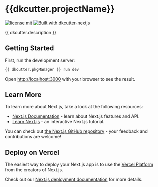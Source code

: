 # {{dkcutter.projectName}}

[![license mit](https://img.shields.io/badge/licence-MIT-7c3aed)](/LICENSE)
[![Built with dkcutter-nextjs](https://img.shields.io/badge/built%20with-DKCutter%20NextJs-7c3aed.svg)](https://github.com/ncontiero/dkcutter-nextjs)

{{ dkcutter.description }}

## Getting Started

First, run the development server:

```bash
{{ dkcutter.pkgManager }} run dev
```

Open [http://localhost:3000](http://localhost:3000) with your browser to see the result.

## Learn More

To learn more about Next.js, take a look at the following resources:

- [Next.js Documentation](https://nextjs.org/docs) - learn about Next.js features and API.
- [Learn Next.js](https://nextjs.org/learn) - an interactive Next.js tutorial.

You can check out [the Next.js GitHub repository](https://github.com/vercel/next.js/) - your feedback and contributions are welcome!

## Deploy on Vercel

The easiest way to deploy your Next.js app is to use the [Vercel Platform](https://vercel.com/new?utm_medium=default-template&filter=next.js&utm_source=create-next-app&utm_campaign=create-next-app-readme) from the creators of Next.js.

Check out our [Next.js deployment documentation](https://nextjs.org/docs/deployment) for more details.

